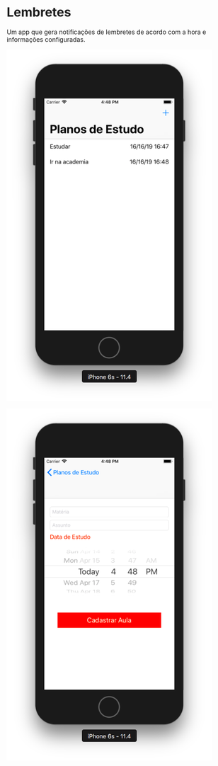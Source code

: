# Lembretes
Um app que gera notificações de lembretes de acordo com a hora e informações configuradas.


![alt text](https://raw.githubusercontent.com/DenisJanoto/Lembretes/master/Images/Screen%201.png)

![alt text](https://github.com/DenisJanoto/Lembretes/blob/master/Images/Screen%202.png?raw=true)
